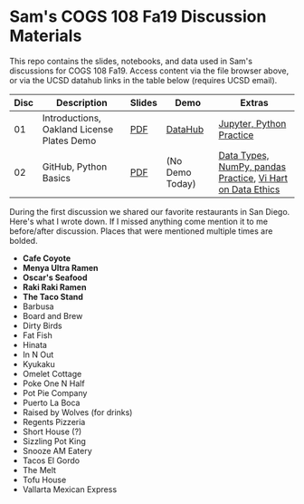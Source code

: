 # Sam's COGS 108 Fa19 Discussion Materials

This repo contains the slides, notebooks, and data used in Sam's discussions
for COGS 108 Fa19. Access content via the file browser above, or via the UCSD
datahub links in the table below (requires UCSD email).

| Disc | Description                                | Slides     | Demo            | Extras                                                                     |
| ---- | ------------------------------------------ | ---------- | --------------- | -------------------------------------------------------------------------- |
| 01   | Introductions, Oakland License Plates Demo | [PDF][s01] | [DataHub][d01]  | [Jupyter, Python Practice][e01]                                            |
| 02   | GitHub, Python Basics                      | [PDF][s02] | (No Demo Today) | [Data Types, NumPy, pandas Practice][e02a], [Vi Hart on Data Ethics][e02b] |

[s01]: https://github.com/SamLau95/cogs108disc-fa19/blob/master/disc01/disc01.pdf
[d01]: http://datahub.ucsd.edu/hub/user-redirect/git-sync?repo=https://github.com/SamLau95/cogs108disc-fa19&subPath=disc01/disc01.ipynb
[e01]: http://datahub.ucsd.edu/hub/user-redirect/git-sync?repo=https://github.com/SamLau95/python-bootcamp-2019&subPath=lab01/
[s02]: https://github.com/SamLau95/cogs108disc-fa19/blob/master/disc02/disc02.pdf
[e02a]: http://datahub.ucsd.edu/hub/user-redirect/git-sync?repo=https://github.com/SamLau95/python-bootcamp-2019&subPath=lab02/
[e02b]: https://theartofresearch.org/ai-ubi-and-data/

During the first discussion we shared our favorite restaurants in San Diego.
Here's what I wrote down. If I missed anything come mention it to me
before/after discussion. Places that were mentioned multiple times are bolded.

- **Cafe Coyote**
- **Menya Ultra Ramen**
- **Oscar's Seafood**
- **Raki Raki Ramen**
- **The Taco Stand**
- Barbusa
- Board and Brew
- Dirty Birds
- Fat Fish
- Hinata
- In N Out
- Kyukaku
- Omelet Cottage
- Poke One N Half
- Pot Pie Company
- Puerto La Boca
- Raised by Wolves (for drinks)
- Regents Pizzeria
- Short House (?)
- Sizzling Pot King
- Snooze AM Eatery
- Tacos El Gordo
- The Melt
- Tofu House
- Vallarta Mexican Express
